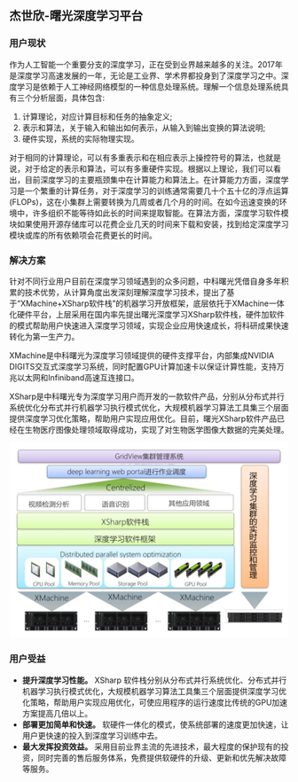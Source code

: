 ## 杰世欣-曙光深度学习平台

### 用户现状

作为人工智能一个重要分支的深度学习，正在受到业界越来越多的关注。2017年是深度学习高速发展的一年，无论是工业界、学术界都投身到了深度学习之中。深度学习是依赖于人工神经网络模型的一种信息处理系统。理解一个信息处理系统具有三个分析层面，具体包含:

1. 计算理论，对应计算目标和任务的抽象定义;
2. 表示和算法，关于输入和输出如何表示，从输入到输出变换的算法说明;
3. 硬件实现，系统的实际物理实现。

对于相同的计算理论，可以有多重表示和在相应表示上操控符号的算法，也就是说，对于给定的表示和算法，可以有多重硬件实现。根据以上理论，我们可以看出，目前深度学习的主要瓶颈集中在计算能力和算法上。在计算能力方面，深度学习是一个繁重的计算任务，对于深度学习的训练通常需要几十个五十亿的浮点运算(FLOPs)，这在小集群上需要转换为几周或者几个月的时间。在如今迅速变换的环境中，许多组织不能等待如此长的时间来提取智能。在算法方面，深度学习软件模块如果使用开源存储库可以花费企业几天的时间来下载和安装，找到给定深度学习模块或库的所有依赖项会花费更长的时间。

### 解决方案

针对不同行业用户目前在深度学习领域遇到的众多问题，中科曙光凭借自身多年积累的技术优势，从计算角度出发深刻理解深度学习技术，提出了基于“XMachine+XSharp软件栈”的机器学习开放框架，底层依托于XMachine一体化硬件平台，上层采用在国内率先提出曙光深度学习XSharp软件栈，硬件加软件的模式帮助用户快速进入深度学习领域，实现企业应用快速成长，将科研成果快速转化为第一生产力。

XMachine是中科曙光为深度学习领域提供的硬件支撑平台，内部集成NVIDIA DIGITS交互式深度学习系统，同时配置GPU计算加速卡以保证计算性能，支持万兆以太网和Infiniband高速互连接口。

XSharp是中科曙光专为深度学习用户而开发的一款软件产品，分别从分布式并行系统优化分布式并行机器学习执行模式优化，大规模机器学习算法工具集三个层面提供深度学习优化策略，帮助用户实现应用优化。目前，曙光XSharp软件产品已经在生物医疗图像处理领域取得成功，实现了对生物医学图像大数据的完美处理。
 

 ![](figures/dl.png)

### 用户受益

- **提升深度学习性能。** XSharp 软件栈分别从分布式并行系统优化、分布式并行机器学习执行模式优化，大规模机器学习算法工具集三个层面提供深度学习优化策略，帮助用户实现应用优化，可使应用程序的运行速度比传统的GPU加速方案提高几倍以上。
- **部署更加简单和快速。** 软硬件一体化的模式，使系统部署的速度更加快速，让用户更快速的投入到深度学习训练中去。
- **最大发挥投资效益。** 采用目前业界主流的先进技术，最大程度的保护现有的投资，同时完善的售后服务体系，免费提供软硬件的升级、更新和优先解决故障等服务。